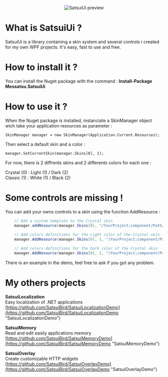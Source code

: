 
<p align="center">
  <img src="http://github.messatsu-dojo.com/previews/satsuiui.gif" alt="SatsuiUi preview"/>
</p>

# What is SatsuiUi ? #

SatsuiUi is a library containing a skin system and several controls i created for my own WPF projects. It's easy, fast to use and free.

# How to install it ? #

You can install the Nuget package with the command : **Install-Package Messatsu.SatsuiUi**

# How to use it ? #

When the Nuget package is installed, instanciate a SkinManager object wich take your application resources as parameter :

    SkinManager manager = new SkinManager(Application.Current.Resources);

Then select a default skin and a color :

    manager.SetCurrentSkin(manager.Skins[0], 1);

For now, there is 2 diffrents skins and 2 differents colors for each one : 
 
Crystal (0) : Light (1) / Dark (2)  
Classic (1) : White (1) / Black (2)

# Some controls are missing ! #

You can add your owns controls to a skin using the function AddResource :

```C#
	// Add a custom template to the Crystal skin 
    manager.addResource(manager.Skins[0], "/YourProject;component/Path/YourTemplateResource.xaml");
	
	// Add colors definitions for the Light color of the Crystal skin
	manager.AddResource(manager.Skins[0], 1, "/YourProject;component/Path/YourFirstColorsResource.xaml");

	// Add colors definitions for the Dark color of the Crystal skin
	manager.AddResource(manager.Skins[0], 1, "/YourProject;component/Path/YourSecondColorsResource.xaml");
```

There is an example in the demo, feel free to ask if you got any problem.

# My others projects #

**SatsuiLocalization**  
Easy localization of .NET applications  
[https://github.com/SatsuiBird/SatsuiLocalizationDemo](https://github.com/SatsuiBird/SatsuiLocalizationDemo "SatsuiLocalizationDemo")

**SatsuiMemory**  
Read and edit easily applications memory  
[https://github.com/SatsuiBird/SatsuiMemoryDemo](https://github.com/SatsuiBird/SatsuiMemoryDemo "SatsuiMemoryDemo")

**SatsuiOverlay**  
Create customizable HTTP widgets  
[https://github.com/SatsuiBird/SatsuiOverlayDemo](https://github.com/SatsuiBird/SatsuiOverlayDemo "SatsuiOverlayDemo")
